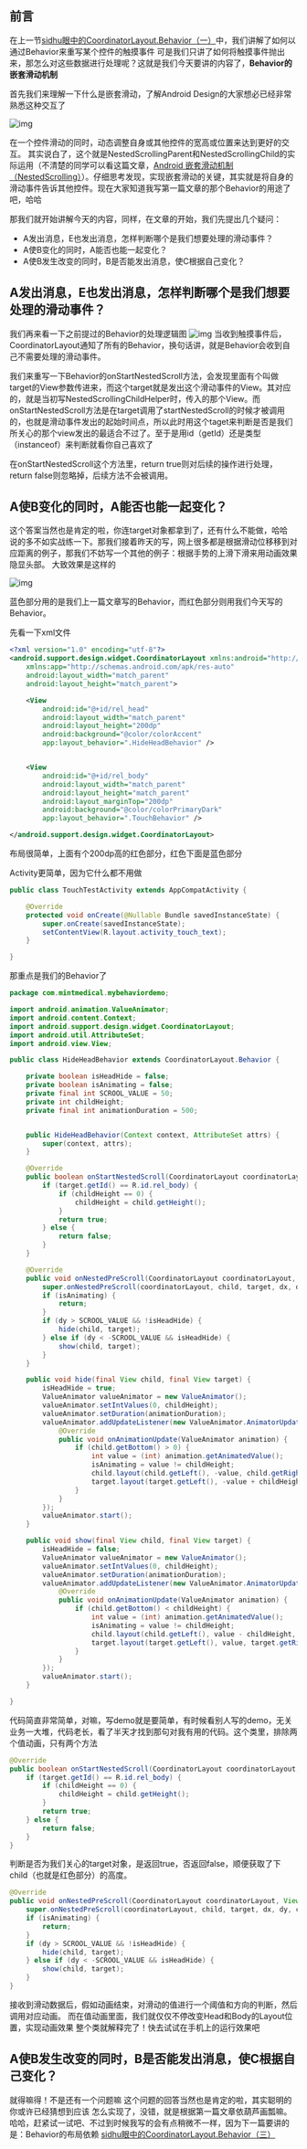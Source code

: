 ## 前言

在上一节[sidhu眼中的CoordinatorLayout.Behavior（一）](https://segmentfault.com/a/1190000006657044)中，我们讲解了如何以通过Behavior来重写某个控件的触摸事件
可是我们只讲了如何将触摸事件抛出来，那怎么对这些数据进行处理呢？这就是我们今天要讲的内容了，**Behavior的嵌套滑动机制**

首先我们来理解一下什么是嵌套滑动，了解Android Design的大家想必已经非常熟悉这种交互了

![img](https://segmentfault.com/img/bVB7FB)

在一个控件滑动的同时，动态调整自身或其他控件的宽高或位置来达到更好的交互。
其实说白了，这个就是NestedScrollingParent和NestedScrollingChild的实际运用（不清楚的同学可以看这篇文章，[Android 嵌套滑动机制（NestedScrolling）](https://segmentfault.com/a/1190000002873657)）。仔细思考发现，实现嵌套滑动的关键，其实就是将自身的滑动事件告诉其他控件。现在大家知道我写第一篇文章的那个Behavior的用途了吧，哈哈

那我们就开始讲解今天的内容，同样，在文章的开始，我们先提出几个疑问：

- A发出消息，E也发出消息，怎样判断哪个是我们想要处理的滑动事件？
- A使B变化的同时，A能否也能一起变化？
- A使B发生改变的同时，B是否能发出消息，使C根据自己变化？

## A发出消息，E也发出消息，怎样判断哪个是我们想要处理的滑动事件？

我们再来看一下之前提过的Behavior的处理逻辑图
![img](https://segmentfault.com/img/bVB1iS)
当收到触摸事件后，CoordinatorLayout通知了所有的Behavior，换句话讲，就是Behavior会收到自己不需要处理的滑动事件。

我们来重写一下Behavior的onStartNestedScroll方法，会发现里面有个叫做target的View参数传进来，而这个target就是发出这个滑动事件的View。其对应的，就是当初写NestedScrollingChildHelper时，传入的那个View。而onStartNestedScroll方法是在target调用了startNestedScroll的时候才被调用的，也就是滑动事件发出的起始时间点，所以此时用这个taget来判断是否是我们所关心的那个view发出的最适合不过了。至于是用id（getId）还是类型（instanceof）来判断就看你自己喜欢了

在onStartNestedScroll这个方法里，return true则对后续的操作进行处理，return false则忽略掉，后续方法不会被调用。

## A使B变化的同时，A能否也能一起变化？

这个答案当然也是肯定的啦，你连target对象都拿到了，还有什么不能做，哈哈
说的多不如实战练一下。那我们接着昨天的写，网上很多都是根据滑动位移移到对应距离的例子，那我们不妨写一个其他的例子：根据手势的上滑下滑来用动画效果隐显头部。
大致效果是这样的

![img](https://segmentfault.com/img/bVB71Z)

蓝色部分用的是我们上一篇文章写的Behavior，而红色部分则用我们今天写的Behavior。

先看一下xml文件

```xml
<?xml version="1.0" encoding="utf-8"?>
<android.support.design.widget.CoordinatorLayout xmlns:android="http://schemas.android.com/apk/res/android"
    xmlns:app="http://schemas.android.com/apk/res-auto"
    android:layout_width="match_parent"
    android:layout_height="match_parent">

    <View
        android:id="@+id/rel_head"
        android:layout_width="match_parent"
        android:layout_height="200dp"
        android:background="@color/colorAccent"
        app:layout_behavior=".HideHeadBehavior" />


    <View
        android:id="@+id/rel_body"
        android:layout_width="match_parent"
        android:layout_height="match_parent"
        android:layout_marginTop="200dp"
        android:background="@color/colorPrimaryDark"
        app:layout_behavior=".TouchBehavior" />

</android.support.design.widget.CoordinatorLayout>
```

布局很简单，上面有个200dp高的红色部分，红色下面是蓝色部分

Activity更简单，因为它什么都不用做

```java
public class TouchTestActivity extends AppCompatActivity {

    @Override
    protected void onCreate(@Nullable Bundle savedInstanceState) {
        super.onCreate(savedInstanceState);
        setContentView(R.layout.activity_touch_text);
    }

}
```

那重点是我们的Behavior了

```java
package com.mintmedical.mybehaviordemo;

import android.animation.ValueAnimator;
import android.content.Context;
import android.support.design.widget.CoordinatorLayout;
import android.util.AttributeSet;
import android.view.View;

public class HideHeadBehavior extends CoordinatorLayout.Behavior {

    private boolean isHeadHide = false;
    private boolean isAnimating = false;
    private final int SCROOL_VALUE = 50;
    private int childHeight;
    private final int animationDuration = 500;


    public HideHeadBehavior(Context context, AttributeSet attrs) {
        super(context, attrs);
    }

    @Override
    public boolean onStartNestedScroll(CoordinatorLayout coordinatorLayout, View child, View directTargetChild, View target, int nestedScrollAxes) {
        if (target.getId() == R.id.rel_body) {
            if (childHeight == 0) {
                childHeight = child.getHeight();
            }
            return true;
        } else {
            return false;
        }
    }

    @Override
    public void onNestedPreScroll(CoordinatorLayout coordinatorLayout, View child, View target, int dx, int dy, int[] consumed) {
        super.onNestedPreScroll(coordinatorLayout, child, target, dx, dy, consumed);
        if (isAnimating) {
            return;
        }
        if (dy > SCROOL_VALUE && !isHeadHide) {
            hide(child, target);
        } else if (dy < -SCROOL_VALUE && isHeadHide) {
            show(child, target);
        }
    }

    public void hide(final View child, final View target) {
        isHeadHide = true;
        ValueAnimator valueAnimator = new ValueAnimator();
        valueAnimator.setIntValues(0, childHeight);
        valueAnimator.setDuration(animationDuration);
        valueAnimator.addUpdateListener(new ValueAnimator.AnimatorUpdateListener() {
            @Override
            public void onAnimationUpdate(ValueAnimator animation) {
                if (child.getBottom() > 0) {
                    int value = (int) animation.getAnimatedValue();
                    isAnimating = value != childHeight;
                    child.layout(child.getLeft(), -value, child.getRight(), -value + childHeight);
                    target.layout(target.getLeft(), -value + childHeight, target.getRight(), target.getBottom());
                }
            }
        });
        valueAnimator.start();
    }

    public void show(final View child, final View target) {
        isHeadHide = false;
        ValueAnimator valueAnimator = new ValueAnimator();
        valueAnimator.setIntValues(0, childHeight);
        valueAnimator.setDuration(animationDuration);
        valueAnimator.addUpdateListener(new ValueAnimator.AnimatorUpdateListener() {
            @Override
            public void onAnimationUpdate(ValueAnimator animation) {
                if (child.getBottom() < childHeight) {
                    int value = (int) animation.getAnimatedValue();
                    isAnimating = value != childHeight;
                    child.layout(child.getLeft(), value - childHeight, child.getRight(), value);
                    target.layout(target.getLeft(), value, target.getRight(), target.getBottom());
                }
            }
        });
        valueAnimator.start();
    }

}
```

代码简直非常简单，对嘛，写demo就是要简单，有时候看别人写的demo，无关业务一大堆，代码老长，看了半天才找到那句对我有用的代码。这个类里，排除两个值动画，只有两个方法

```java
@Override
public boolean onStartNestedScroll(CoordinatorLayout coordinatorLayout, View child, View directTargetChild, View target, int nestedScrollAxes) {
    if (target.getId() == R.id.rel_body) {
        if (childHeight == 0) {
            childHeight = child.getHeight();
        }
        return true;
    } else {
        return false;
    }
}
```

判断是否为我们关心的target对象，是返回true，否返回false，顺便获取了下child（也就是红色部分）的高度。

```java
@Override
public void onNestedPreScroll(CoordinatorLayout coordinatorLayout, View child, View target, int dx, int dy, int[] consumed) {
    super.onNestedPreScroll(coordinatorLayout, child, target, dx, dy, consumed);
    if (isAnimating) {
        return;
    }
    if (dy > SCROOL_VALUE && !isHeadHide) {
        hide(child, target);
    } else if (dy < -SCROOL_VALUE && isHeadHide) {
        show(child, target);
    }
}
```

接收到滑动数据后，假如动画结束，对滑动的值进行一个阈值和方向的判断，然后调用对应动画。
而在值动画里面，我们就仅仅不停改变Head和Body的Layout位置，实现动画效果
整个类就解释完了！快去试试在手机上的运行效果吧

## A使B发生改变的同时，B是否能发出消息，使C根据自己变化？

就得嘛得！不是还有一个问题嘛
这个问题的回答当然也是肯定的啦，其实聪明的你或许已经猜想到应该 怎么实现了，没错，就是根据第一篇文章依葫芦画瓢嘛。哈哈，赶紧试一试吧、不过到时候我写的会有点稍微不一样，因为下一篇要讲的是：Behavior的布局依赖
[sidhu眼中的CoordinatorLayout.Behavior（三）](https://segmentfault.com/a/1190000006666005)
